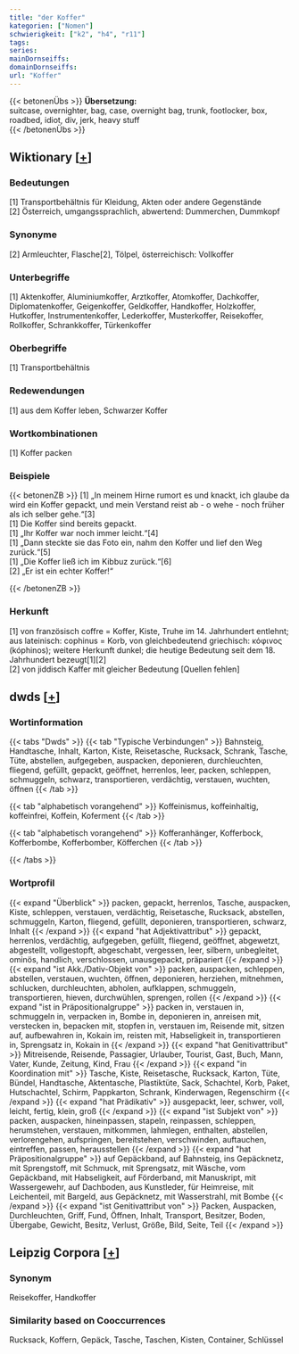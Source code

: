 ```yaml
---
title: "der Koffer"
kategorien: ["Nomen"]
schwierigkeit: ["k2", "h4", "r11"]
tags:
series:
mainDornseiffs:
domainDornseiffs:
url: "Koffer"
---
```


{{< betonenÜbs >}}
**Übersetzung:**  
suitcase, overnighter, bag, case, overnight bag, trunk, footlocker, box, roadbed, idiot, div, jerk, heavy  stuff  
{{< /betonenÜbs >}}

## Wiktionary [[+](https://de.wiktionary.org/wiki/Koffer)]

### Bedeutungen
[1] Transportbehältnis für Kleidung, Akten oder andere Gegenstände  
[2] Österreich, umgangssprachlich, abwertend: Dummerchen, Dummkopf  

### Synonyme
[2] Armleuchter, Flasche[2], Tölpel, österreichisch: Vollkoffer  

### Unterbegriffe
[1] Aktenkoffer, Aluminiumkoffer, Arztkoffer, Atomkoffer, Dachkoffer, Diplomatenkoffer, Geigenkoffer, Geldkoffer, Handkoffer, Holzkoffer, Hutkoffer, Instrumentenkoffer, Lederkoffer, Musterkoffer, Reisekoffer, Rollkoffer, Schrankkoffer, Türkenkoffer  

### Oberbegriffe
[1] Transportbehältnis  

### Redewendungen
[1] aus dem Koffer leben, Schwarzer Koffer  

### Wortkombinationen
[1] Koffer packen  

### Beispiele
{{< betonenZB >}}
[1] „In meinem Hirne rumort es und knackt, ich glaube da wird ein Koffer gepackt, und mein Verstand reist ab - o wehe - noch früher als ich selber gehe.“[3]  
[1] Die Koffer sind bereits gepackt.  
[1] „Ihr Koffer war noch immer leicht.“[4]  
[1] „Dann steckte sie das Foto ein, nahm den Koffer und lief den Weg zurück.“[5]  
[1] „Die Koffer ließ ich im Kibbuz zurück.“[6]  
[2] „Er ist ein echter Koffer!“  

{{< /betonenZB >}}
### Herkunft
[1] von französisch coffre = Koffer, Kiste, Truhe im 14. Jahrhundert entlehnt; aus lateinisch: cophinus = Korb, von gleichbedeutend griechisch: κόφινος (kóphinos); weitere Herkunft dunkel; die heutige Bedeutung seit dem 18. Jahrhundert bezeugt[1][2]  
[2] von jiddisch Kaffer mit gleicher Bedeutung [Quellen fehlen]  



## dwds [[+](https://www.dwds.de/wb/Koffer)]

### Wortinformation
{{< tabs "Dwds" >}}
{{< tab "Typische Verbindungen" >}}
Bahnsteig, Handtasche, Inhalt, Karton, Kiste, Reisetasche, Rucksack, Schrank, Tasche, Tüte, abstellen, aufgegeben, auspacken, deponieren, durchleuchten, fliegend, gefüllt, gepackt, geöffnet, herrenlos, leer, packen, schleppen, schmuggeln, schwarz, transportieren, verdächtig, verstauen, wuchten, öffnen
{{< /tab >}}

{{< tab "alphabetisch vorangehend" >}}
Koffeinismus, koffeinhaltig, koffeinfrei, Koffein, Koferment
{{< /tab >}}

{{< tab "alphabetisch vorangehend" >}}
Kofferanhänger, Kofferbock, Kofferbombe, Kofferbomber, Köfferchen
{{< /tab >}}

{{< /tabs >}}

### Wortprofil
{{< expand "Überblick" >}} packen, gepackt, herrenlos, Tasche, auspacken, Kiste, schleppen, verstauen, verdächtig, Reisetasche, Rucksack, abstellen, schmuggeln, Karton, fliegend, gefüllt, deponieren, transportieren, schwarz, Inhalt {{< /expand >}}
{{< expand "hat Adjektivattribut" >}} gepackt, herrenlos, verdächtig, aufgegeben, gefüllt, fliegend, geöffnet, abgewetzt, abgestellt, vollgestopft, abgeschabt, vergessen, leer, silbern, unbegleitet, ominös, handlich, verschlossen, unausgepackt, präpariert {{< /expand >}}
{{< expand "ist Akk./Dativ-Objekt von" >}} packen, auspacken, schleppen, abstellen, verstauen, wuchten, öffnen, deponieren, herziehen, mitnehmen, schlucken, durchleuchten, abholen, aufklappen, schmuggeln, transportieren, hieven, durchwühlen, sprengen, rollen {{< /expand >}}
{{< expand "ist in Präpositionalgruppe" >}} packen in, verstauen in, schmuggeln in, verpacken in, Bombe in, deponieren in, anreisen mit, verstecken in, bepacken mit, stopfen in, verstauen im, Reisende mit, sitzen auf, aufbewahren in, Kokain im, reisten mit, Habseligkeit in, transportieren in, Sprengsatz in, Kokain in {{< /expand >}}
{{< expand "hat Genitivattribut" >}} Mitreisende, Reisende, Passagier, Urlauber, Tourist, Gast, Buch, Mann, Vater, Kunde, Zeitung, Kind, Frau {{< /expand >}}
{{< expand "in Koordination mit" >}} Tasche, Kiste, Reisetasche, Rucksack, Karton, Tüte, Bündel, Handtasche, Aktentasche, Plastiktüte, Sack, Schachtel, Korb, Paket, Hutschachtel, Schirm, Pappkarton, Schrank, Kinderwagen, Regenschirm {{< /expand >}}
{{< expand "hat Prädikativ" >}} ausgepackt, leer, schwer, voll, leicht, fertig, klein, groß {{< /expand >}}
{{< expand "ist Subjekt von" >}} packen, auspacken, hineinpassen, stapeln, reinpassen, schleppen, herumstehen, verstauen, mitkommen, lahmlegen, enthalten, abstellen, verlorengehen, aufspringen, bereitstehen, verschwinden, auftauchen, eintreffen, passen, herausstellen {{< /expand >}}
{{< expand "hat Präpositionalgruppe" >}} auf Gepäckband, auf Bahnsteig, ins Gepäcknetz, mit Sprengstoff, mit Schmuck, mit Sprengsatz, mit Wäsche, vom Gepäckband, mit Habseligkeit, auf Förderband, mit Manuskript, mit Wassergewehr, auf Dachboden, aus Kunstleder, für Heimreise, mit Leichenteil, mit Bargeld, aus Gepäcknetz, mit Wasserstrahl, mit Bombe {{< /expand >}}
{{< expand "ist Genitivattribut von" >}} Packen, Auspacken, Durchleuchten, Griff, Fund, Öffnen, Inhalt, Transport, Besitzer, Boden, Übergabe, Gewicht, Besitz, Verlust, Größe, Bild, Seite, Teil {{< /expand >}}

## Leipzig Corpora [[+](https://corpora.uni-leipzig.de/en/res?word=Koffer&corpusId=deu_newscrawl-public_2018)]


### Synonym
Reisekoffer, Handkoffer


### Similarity based on Cooccurrences
Rucksack, Koffern, Gepäck, Tasche, Taschen, Kisten, Container, Schlüssel

